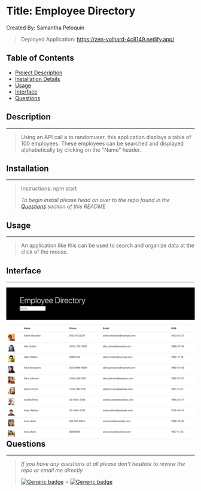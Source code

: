 # Title: Employee Directory

Created By: Samantha Peloquin

> Deployed Application: https://zen-volhard-4c8149.netlify.app/

## Table of Contents

- [Project Description](#description)
- [Installation Details](#installation)
- [Usage](#usage)
- [Interface](#Interface)
- [Questions](#questions)

## Description

---

> Using an API call a to randomuser, this application displays a table of 100 employees. These employees can be searched and displayed alphabetically by clicking on the "Name" header.

## Installation

---

> Instructions: npm start
>
> _To begin install please head on over to the repo found in the [Questions](#questions) section of this README_

## Usage

---

> An application like this can be used to search and organize data at the click of the mouse.

## Interface

---

<img src="Employee_Direct_Img.png"
     alt="budgetTracker"
     style="float: left; margin-right: 10px;" />

## Questions

---

> _If you have any questions at all please don't hesitate to review the repo or email me directly_
>
> [![Generic badge](https://img.shields.io/badge/Github-dodgerblue.svg)](https://github.com/speloqu24) > [![Generic badge](https://img.shields.io/badge/Email-dodgerblue.svg)](mailto:speloqu24@gmail.com)
